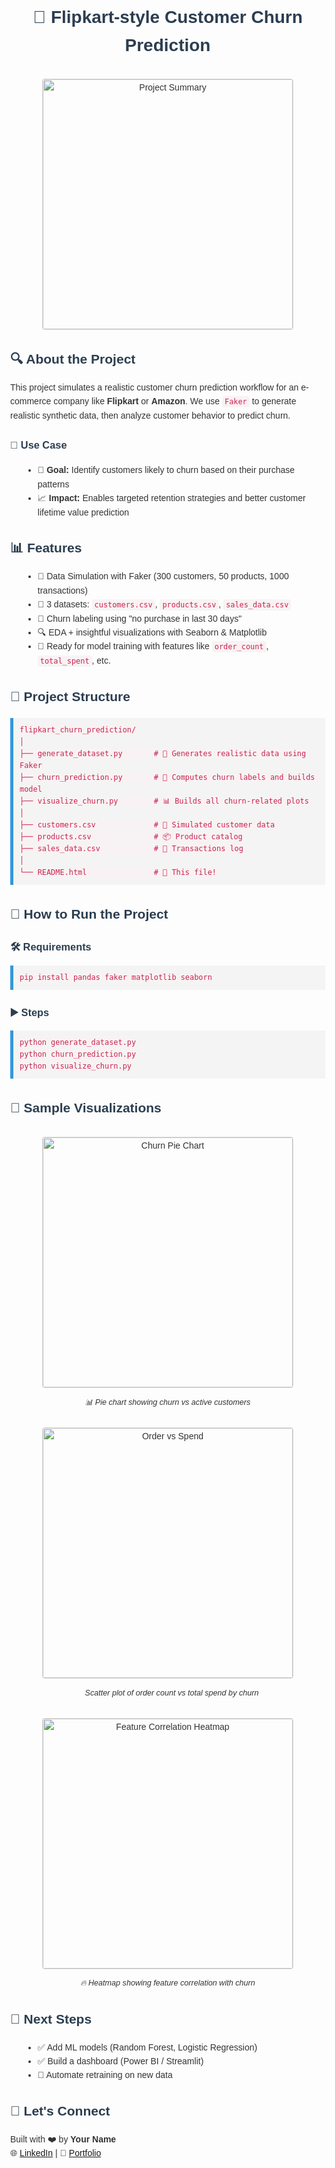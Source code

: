 
<!DOCTYPE html>
<html lang="en">
<head>
    <meta charset="UTF-8">
    <title>🛒 Flipkart-style Customer Churn Prediction</title>
    <style>
        body { font-family: Arial, sans-serif; margin: 40px; line-height: 1.6; color: #333; }
        h1, h2, h3 { color: #2c3e50; }
        pre { background-color: #f4f4f4; padding: 10px; border-left: 5px solid #3498db; overflow-x: auto; }
        code { background-color: #f9f2f4; color: #c7254e; padding: 2px 4px; border-radius: 4px; }
        .image-container { text-align: center; margin: 30px 0; }
        .image-container img { width: 400px; border: 1px solid #ddd; border-radius: 4px; }
        .image-caption { font-style: italic; font-size: 0.9em; }
        ul { margin-left: 20px; }
    </style>
</head>
<body>

<h1 align="center">🛒 Flipkart-style Customer Churn Prediction</h1>

<div class="image-container">
    <img src="https://media.giphy.com/media/your-summary-image-link/giphy.gif" alt="Project Summary">
</div>

<h2>🔍 About the Project</h2>
<p>This project simulates a realistic customer churn prediction workflow for an e-commerce company like <strong>Flipkart</strong> or <strong>Amazon</strong>. We use <code>Faker</code> to generate realistic synthetic data, then analyze customer behavior to predict churn.</p>

<h3>💼 Use Case</h3>
<ul>
    <li>🧠 <strong>Goal:</strong> Identify customers likely to churn based on their purchase patterns</li>
    <li>📈 <strong>Impact:</strong> Enables targeted retention strategies and better customer lifetime value prediction</li>
</ul>

<h2>📊 Features</h2>
<ul>
    <li>🧪 Data Simulation with Faker (300 customers, 50 products, 1000 transactions)</li>
    <li>📁 3 datasets: <code>customers.csv</code>, <code>products.csv</code>, <code>sales_data.csv</code></li>
    <li>🧠 Churn labeling using "no purchase in last 30 days"</li>
    <li>🔍 EDA + insightful visualizations with Seaborn & Matplotlib</li>
    <li>🤖 Ready for model training with features like <code>order_count</code>, <code>total_spent</code>, etc.</li>
</ul>

<h2>📂 Project Structure</h2>
<pre><code>flipkart_churn_prediction/
│
├── generate_dataset.py       # 📄 Generates realistic data using Faker
├── churn_prediction.py       # 🤖 Computes churn labels and builds model
├── visualize_churn.py        # 📊 Builds all churn-related plots
│
├── customers.csv             # 👥 Simulated customer data
├── products.csv              # 📦 Product catalog
├── sales_data.csv            # 🛒 Transactions log
│
└── README.html               # 📘 This file!
</code></pre>

<h2>🚀 How to Run the Project</h2>

<h3>🛠 Requirements</h3>
<pre><code>pip install pandas faker matplotlib seaborn</code></pre>

<h3>▶️ Steps</h3>
<pre><code>python generate_dataset.py
python churn_prediction.py
python visualize_churn.py
</code></pre>

<h2>📸 Sample Visualizations</h2>

<div class="image-container">
    <img src="https://media.giphy.com/media/your-pie-chart-link/giphy.gif" alt="Churn Pie Chart">
    <p class="image-caption">📊 Pie chart showing churn vs active customers</p>
</div>

<div class="image-container">
    <img src="https://media.giphy.com/media/your-scatterplot-link/giphy.gif" alt="Order vs Spend">
    <p class="image-caption">🎯 Scatter plot of order count vs total spend by churn</p>
</div>

<div class="image-container">
    <img src="https://media.giphy.com/media/your-heatmap-link/giphy.gif" alt="Feature Correlation Heatmap">
    <p class="image-caption">🔥 Heatmap showing feature correlation with churn</p>
</div>

<h2>📌 Next Steps</h2>
<ul>
    <li>✅ Add ML models (Random Forest, Logistic Regression)</li>
    <li>✅ Build a dashboard (Power BI / Streamlit)</li>
    <li>🔄 Automate retraining on new data</li>
</ul>

<h2>🤝 Let's Connect</h2>
<p>Built with ❤️ by <strong>Your Name</strong><br>
🌐 <a href="https://linkedin.com/in/your-profile" target="_blank">LinkedIn</a> |
💼 <a href="https://yourportfolio.com" target="_blank">Portfolio</a></p>

</body>
</html>
